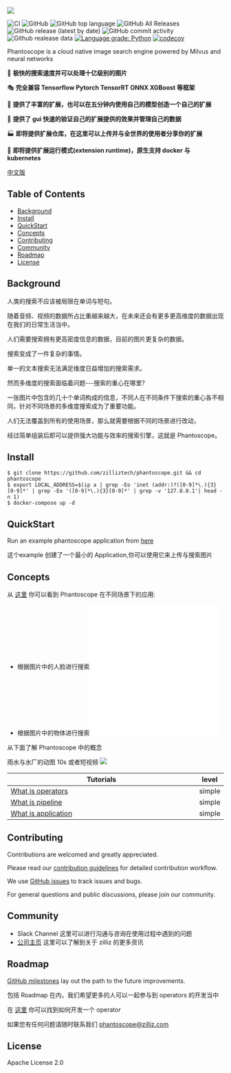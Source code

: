 ![](https://github.com/zilliztech/phantoscope/blob/master/.github/phantoscope-logo-fake.png)

![CI](https://github.com/zilliztech/phantoscope/workflows/CI/badge.svg?branch=master)
![GitHub](https://img.shields.io/github/license/zilliztech/phantoscope)
![GitHub top language](https://img.shields.io/github/languages/top/zilliztech/phantoscope)
![GitHub All Releases](https://img.shields.io/github/downloads/zilliztech/phantoscope/total)
![GitHub release (latest by date)](https://img.shields.io/github/v/release/zilliztech/phantoscope)
![GitHub commit activity](https://img.shields.io/github/commit-activity/w/zilliztech/phantoscope)
![Github realease data](https://img.shields.io/github/release-date/zilliztech/phantoscope)
[![Language grade: Python](https://img.shields.io/lgtm/grade/python/g/zilliztech/phantoscope.svg?logo=lgtm&logoWidth=18)](https://lgtm.com/projects/g/zilliztech/phantoscope/context:python)
[![codecov](https://codecov.io/gh/zilliztech/phantoscope/branch/master/graph/badge.svg)](https://codecov.io/gh/zilliztech/phantoscope)

Phantoscope is a cloud native image search engine powered by Milvus and neural networks

🚀 **极快的搜索速度并可以处理十亿级别的图片**

🎭 **完全兼容 Tensorflow Pytorch TensorRT ONNX XGBoost 等框架**

📝 **提供了丰富的扩展，也可以在五分钟内使用自己的模型创造一个自己的扩展**

📇 **提供了 gui 快速的验证自己的扩展提供的效果并管理自己的数据**

🏭 **即将提供扩展仓库，在这里可以上传并与全世界的使用者分享你的扩展**

🚢 **即将提供扩展运行模式(extension runtime)，原生支持 docker 与 kubernetes**

[中文版](README_CN.md) 

## Table of Contents

- [Background](#background)
- [Install](#install)
- [QuickStart](#quickStart)
- [Concepts](#concepts)
- [Contributing](#contributing)
- [Community](#community)
- [Roadmap](#roadmap)
- [License](#license)



<a href="#background"></a>

## Background

人类的搜索不应该被局限在单词与短句。

随着音频、视频的数据所占比重越来越大，在未来还会有更多更高维度的数据出现在我们的日常生活当中。

人们需要搜索拥有更高密度信息的数据，目前的图片更复杂的数据。

搜索变成了一件复杂的事情。

单一的文本搜索无法满足维度日益增加的搜索需求。

然而多维度的搜索面临着问题---搜索的重心在哪里?

一张图片中包含的几十个单词构成的信息，不同人在不同条件下搜索的重心各不相同，针对不同场景的多维度搜索成为了重要功能。

人们无法覆盖到所有的使用场景，那么就需要根据不同的场景进行改动，

经过简单组装后即可以提供强大功能与效率的搜索引擎，这就是 Phantoscope。

<a href="#install"></a>

## Install

```
$ git clone https://github.com/zilliztech/phantoscope.git && cd phantoscope
$ export LOCAL_ADDRESS=$(ip a | grep -Eo 'inet (addr:)?([0-9]*\.){3}[0-9]*' | grep -Eo '([0-9]*\.){3}[0-9]*' | grep -v '127.0.0.1'| head -n 1)
$ docker-compose up -d
```

<a href="#quickstart"></a>

## QuickStart

Run an example phantoscope application from [here](./docs/site/zh-CN/quickstart)

这个example 创建了一个最小的 Application,你可以使用它来上传与搜索图片

<a href="#concepts"></a>

## Concepts

从 [这里](./docs/site/zh-CN/examples) 你可以看到 Phantoscope 在不同场景下的应用:

 - 根据图片中的人脸进行搜索![](./docs/site/zh-CN/examples/face.md)
 - 根据图片中的物体进行搜索![](./docs/site/zh-CN/examples/object.md)

从下面了解 Phantoscope 中的概念

雨水与水厂的动图 10s 或者短视频
![](/.github/phantoscope-explain.png)

| Tutorials                                                                                              <img width=700/> | level  |
| ------------------------------------------------------------ | ------ |
| [What is operators](./docs/site/zh-CN/tutorials/operator.md) | simple |
| [What is pipeline](./docs/site/zh-CN/tutorials/pipeline.md)  | simple |
| [What is application](./docs/site/zh-CN/tutorials/application.md) | simple |

<a href="#contributing"></a>

## Contributing

Contributions are welcomed and greatly appreciated. 

Please read our [contribution guidelines](CONTRIBUTING.md) for detailed contribution workflow.

We use [GitHub issues](https://github.com/zilliztech/phantoscope/issues) to track issues and bugs. 

For general questions and public discussions, please join our community.

<a href="#community"></a>

## Community

- Slack Channel 这里可以进行沟通与咨询在使用过程中遇到的问题
- [公司主页](https://zilliz.com/) 这里可以了解到关于 zilliz 的更多资讯

<a href="#roadmap"></a>

## Roadmap

[GitHub milestones](https://github.com/zilliztech/phantoscope/milestones) lay out the path to the future improvements.

包括 Roadmap 在内，我们希望更多的人可以一起参与到 operators 的开发当中

在 [这里](https://github.com/ReigenAraka/omnisearch-operators) 你可以找到如何开发一个 operator

如果您有任何问题请随时联系我们 phantoscope@zilliz.com

<a href="#license"></a>

## License

Apache License 2.0
